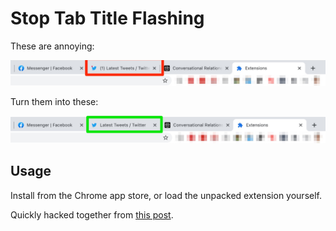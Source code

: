 # Stop Tab Title Flashing

These are annoying:

![Bad Tabs](./bad_tabs.png)

Turn them into these:

![Good Tabs](./good_tabs.png)

## Usage

Install from the Chrome app store, or load the unpacked extension yourself.

Quickly hacked together from [this post](https://webapps.stackexchange.com/questions/74830/how-to-disable-the-flashing-title-when-someone-messages-me-on-facebook).
